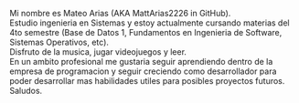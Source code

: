 Mi nombre es Mateo Arias (AKA MattArias2226 in GitHub).  
Estudio ingenieria en Sistemas y estoy actualmente cursando materias del 4to semestre (Base de Datos 1, Fundamentos en Ingenieria de Software, Sistemas Operativos, etc).  
Disfruto de la musica, jugar videojuegos y leer.  
En un ambito profesional me gustaria seguir aprendiendo dentro de la empresa de programacion y seguir creciendo como desarrollador para poder desarrollar mas habilidades utiles para posibles proyectos futuros.
Saludos.